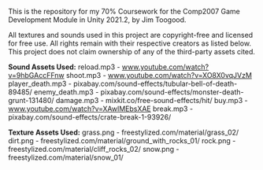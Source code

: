 This is the repository for my 70% Coursework for the Comp2007 Game Development Module in Unity 2021.2, by Jim Toogood.


All textures and sounds used in this project are copyright-free and licensed for free use. All rights remain with their respective creators as listed below. This project does not claim ownership of any of the third-party assets cited.

**Sound Assets Used:** reload.mp3 - www.youtube.com/watch?v=9hbGAccFFnw
shoot.mp3 - www.youtube.com/watch?v=XO8X0vqJVzM
player_death.mp3 - pixabay.com/sound-effects/tubular-bell-of-death-89485/
enemy_death.mp3 - pixabay.com/sound-effects/monster-death-grunt-131480/
damage.mp3 - mixkit.co/free-sound-effects/hit/
buy.mp3 - www.youtube.com/watch?v=XAwlMEbsXAE
break.mp3 - pixabay.com/sound-effects/crate-break-1-93926/

**Texture Assets Used:** grass.png - freestylized.com/material/grass_02/
dirt.png - freestylized.com/material/ground_with_rocks_01/
rock.png - freestylized.com/material/cliff_rocks_02/
snow.png - freestylized.com/material/snow_01/